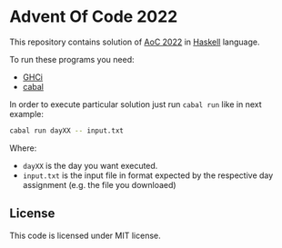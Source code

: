# Advent Of Code 2022

This repository contains solution of [AoC 2022](https://adventofcode.com/) in [Haskell](https://www.haskell.org/) language.

To run these programs you need:

- [GHCi](https://downloads.haskell.org/ghc/latest/docs/users_guide/ghci.html)
- [cabal](https://www.haskell.org/cabal/)

In order to execute particular solution just run `cabal run` like in next example:

```bash
cabal run dayXX -- input.txt
```

Where:

- `dayXX` is the day you want executed.
- `input.txt` is the input file in format expected by the respective day assignment (e.g. the file you downloaed)

## License
This code is licensed under MIT license.
